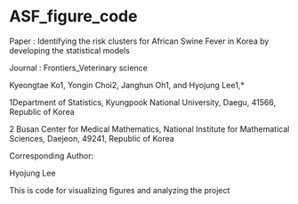 # ASF_figure_code

Paper : Identifying the risk clusters for African Swine Fever in Korea by developing the statistical models 

Journal : Frontiers_Veterinary science

Kyeongtae Ko1, Yongin Choi2, Janghun Oh1, and Hyojung Lee1,*
 
1Department of Statistics, Kyungpook National University, Daegu, 41566, Republic of Korea

2 Busan Center for Medical Mathematics, National Institute for Mathematical Sciences, Daejeon, 49241, Republic of Korea
 
Corresponding Author:

Hyojung Lee


This is code for visualizing figures and analyzing the project
